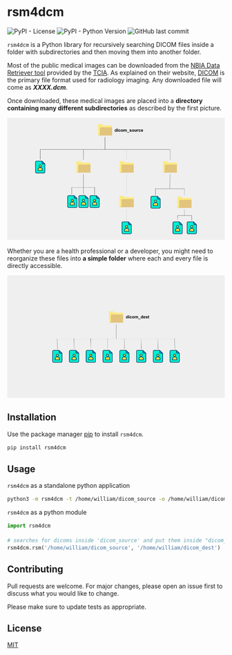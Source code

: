 # rsm4dcm

![PyPI - License](https://img.shields.io/pypi/l/rsm4dcm) ![PyPI - Python Version](https://img.shields.io/pypi/pyversions/rsm4dcm) ![GitHub last commit](https://img.shields.io/github/last-commit/williammadie/rsm4dcm)

`rsm4dcm` is a Python library for recursively searching DICOM files inside a folder with subdirectories and then moving them into another folder.

Most of the public medical images can be downloaded from the [NBIA Data Retriever tool](https://wiki.cancerimagingarchive.net/display/NBIA/Downloading+Images+Using+the+NBIA+Data+Retriever)
provided by the [TCIA](https://www.cancerimagingarchive.net/). As explained on their website, [DICOM](https://www.dicomstandard.org/using/overview) is the primary file format used for radiology imaging. Any downloaded file will come as ***XXXX.dcm***.

Once downloaded, these medical images are placed into a **directory containing many different subdirectories** as described by the first picture.

![img_1](/doc/images/img_dcm_source.png)

Whether you are a health professional or a developer, you might need to reorganize these files into **a simple folder** where each and every file is directly accessible.

![img_1](/doc/images/img_dcm_dest.png)

## Installation

Use the package manager [pip](https://pip.pypa.io/en/stable/) to install `rsm4dcm`.

```bash
pip install rsm4dcm
```

## Usage

`rsm4dcm` as a standalone python application

```bash
python3 -m rsm4dcm -t /home/william/dicom_source -o /home/william/dicom_dest
```

`rsm4dcm` as a python module

```python
import rsm4dcm

# searches for dicoms inside 'dicom_source' and put them inside "dicom_dest"
rsm4dcm.rsm('/home/william/dicom_source', '/home/william/dicom_dest')
```

## Contributing
Pull requests are welcome. For major changes, please open an issue first to discuss what you would like to change.

Please make sure to update tests as appropriate.

## License
[MIT](https://choosealicense.com/licenses/mit/)
